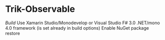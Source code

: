 Trik-Observable
===============
*Build* 
Use Xamarin Studio/Monodevelop or Visual Studio 
F# 3.0
.NET/mono 4.0 framework (is set already in build options)
Enable NuGet package restore 
